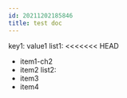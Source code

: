 ```yaml
---
id: 20211202185846
title: test doc
---
```

key1: value1
list1:
<<<<<<< HEAD
  - item1-ch2
  - item2
list2:
  - item3
  - item4
